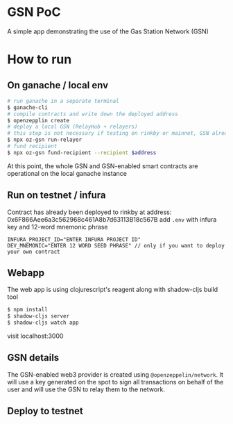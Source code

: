 # GSN PoC

A simple app demonstrating the use of the Gas Station Network (GSN)

# How to run

## On ganache / local env
```bash
# run ganache in a separate terminal
$ ganache-cli
# compile contracts and write down the deployed address
$ openzepplin create
# deploy a local GSN (RelayHub + relayers)
# this step is not necessary if testing on rinkby or mainnet, GSN already exists there
$ npx oz-gsn run-relayer
# fund recipient
$ npx oz-gsn fund-recipient --recipient $address
```

At this point, the whole GSN and GSN-enabled smart contracts are operational on the local ganache instance

## Run on testnet / infura

Contract has already been deployed to rinkby at address: 0x6F866Aee6a3c562968c461A8b7d63113B18c567B
add `.env` with infura key and 12-word mnemonic phrase

```
INFURA_PROJECT_ID="ENTER INFURA PROJECT ID"
DEV_MNEMONIC="ENTER 12 WORD SEED PHRASE" // only if you want to deploy your own contract
```

## Webapp
The web app is using clojurescript's reagent along with shadow-cljs build tool

```bash
$ npm install
$ shadow-cljs server
$ shadow-cljs watch app
```

visit localhost:3000

## GSN details
The GSN-enabled web3 provider is created using `@openzeppelin/network`. It will use a key generated on the spot to sign all transactions on behalf of the user and will use the GSN to relay them to the network.

## Deploy to testnet